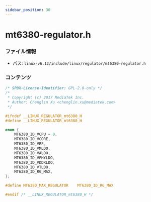 ```yaml
---
sidebar_position: 30
---
```

# mt6380-regulator.h

### ファイル情報

- パス: `linux-v6.12/include/linux/regulator/mt6380-regulator.h`

### コンテンツ

```h
/* SPDX-License-Identifier: GPL-2.0-only */
/*
 * Copyright (c) 2017 MediaTek Inc.
 * Author: Chenglin Xu <chenglin.xu@mediatek.com>
 */

#ifndef __LINUX_REGULATOR_mt6380_H
#define __LINUX_REGULATOR_mt6380_H

enum {
	MT6380_ID_VCPU = 0,
	MT6380_ID_VCORE,
	MT6380_ID_VRF,
	MT6380_ID_VMLDO,
	MT6380_ID_VALDO,
	MT6380_ID_VPHYLDO,
	MT6380_ID_VDDRLDO,
	MT6380_ID_VTLDO,
	MT6380_ID_RG_MAX,
};

#define MT6380_MAX_REGULATOR	MT6380_ID_RG_MAX

#endif /* __LINUX_REGULATOR_mt6380_H */

```
